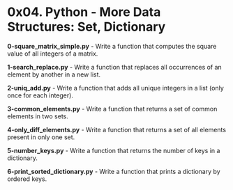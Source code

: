 # 0x04. Python - More Data Structures: Set, Dictionary

**0-square_matrix_simple.py** - Write a function that computes the square value of all integers of a matrix.

**1-search_replace.py** - Write a function that replaces all occurrences of an element by another in a new list.

**2-uniq_add.py** - Write a function that adds all unique integers in a list (only once for each integer).

**3-common_elements.py** - Write a function that returns a set of common elements in two sets.

**4-only_diff_elements.py** - Write a function that returns a set of all elements present in only one set.

**5-number_keys.py** - Write a function that returns the number of keys in a dictionary.

**6-print_sorted_dictionary.py** - Write a function that prints a dictionary by ordered keys.





